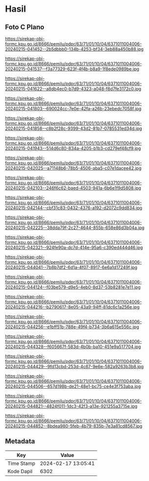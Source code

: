 # Hasil

## Foto C Plano

https://sirekap-obj-formc.kpu.go.id/8666/pemilu/pdpr/63/71/01/10/04/6371011004006-20240215-041452--2b5dbbb0-134b-4253-bf34-3eb88a450b88.jpg

https://sirekap-obj-formc.kpu.go.id/8666/pemilu/pdpr/63/71/01/10/04/6371011004006-20240215-041537--f3a77329-623f-4f4b-b8a9-1f8ede0989be.jpg

https://sirekap-obj-formc.kpu.go.id/8666/pemilu/pdpr/63/71/01/10/04/6371011004006-20240215-041622--a8db4ec0-b7d9-4323-a048-f8d7fe3172c0.jpg

https://sirekap-obj-formc.kpu.go.id/8666/pemilu/pdpr/63/71/01/10/04/6371011004006-20240215-041803--690024cc-7e0e-42fa-a26b-23ebedc7058f.jpg

https://sirekap-obj-formc.kpu.go.id/8666/pemilu/pdpr/63/71/01/10/04/6371011004006-20240215-041858--c8b2f28c-9399-43d2-81b7-0785531ed34d.jpg

https://sirekap-obj-formc.kpu.go.id/8666/pemilu/pdpr/63/71/01/10/04/6371011004006-20240215-041943--514d6c80-834a-4205-b1b3-cd279ef48cf9.jpg

https://sirekap-obj-formc.kpu.go.id/8666/pemilu/pdpr/63/71/01/10/04/6371011004006-20240215-042025--a71148b6-78b5-4506-aba5-c07e1dacee42.jpg

https://sirekap-obj-formc.kpu.go.id/8666/pemilu/pdpr/63/71/01/10/04/6371011004006-20240215-042103--246f6c62-baed-4503-941a-6b6e1f9d5808.jpg

https://sirekap-obj-formc.kpu.go.id/8666/pemilu/pdpr/63/71/01/10/04/6371011004006-20240215-042144--cbf31c83-0432-4376-a192-d2072c9dd834.jpg

https://sirekap-obj-formc.kpu.go.id/8666/pemilu/pdpr/63/71/01/10/04/6371011004006-20240215-042225--38dda79f-2c27-4644-855b-658e86d3b04a.jpg

https://sirekap-obj-formc.kpu.go.id/8666/pemilu/pdpr/63/71/01/10/04/6371011004006-20240215-042321--924fe90a-dc7d-414e-95a6-c390ed444d46.jpg

https://sirekap-obj-formc.kpu.go.id/8666/pemilu/pdpr/63/71/01/10/04/6371011004006-20240215-044041--7b8b7df2-6d1a-4f07-8917-6e6a1d17249f.jpg

https://sirekap-obj-formc.kpu.go.id/8666/pemilu/pdpr/63/71/01/10/04/6371011004006-20240215-044124--f03be579-d9e5-4eb0-8d37-53b8281e7e11.jpg

https://sirekap-obj-formc.kpu.go.id/8666/pemilu/pdpr/63/71/01/10/04/6371011004006-20240215-044216--b2790617-8e05-43a9-94ff-81dc6c1a256e.jpg

https://sirekap-obj-formc.kpu.go.id/8666/pemilu/pdpr/63/71/01/10/04/6371011004006-20240215-044256--e1bff51b-788e-49f4-b734-3b6a615e556c.jpg

https://sirekap-obj-formc.kpu.go.id/8666/pemilu/pdpr/63/71/01/10/04/6371011004006-20240215-044328--f605667f-583d-4b0b-ba10-451e9a517704.jpg

https://sirekap-obj-formc.kpu.go.id/8666/pemilu/pdpr/63/71/01/10/04/6371011004006-20240215-044429--9fd13cbd-253d-4c67-9e6e-582a9263b3b8.jpg

https://sirekap-obj-formc.kpu.go.id/8666/pemilu/pdpr/63/71/01/10/04/6371011004006-20240215-044506--657d198b-de21-48e1-bc75-ce4e3f753aba.jpg

https://sirekap-obj-formc.kpu.go.id/8666/pemilu/pdpr/63/71/01/10/04/6371011004006-20240215-044821--4824f011-1dc3-42f3-a13e-921255a3715e.jpg

https://sirekap-obj-formc.kpu.go.id/8666/pemilu/pdpr/63/71/01/10/04/6371011004006-20240215-044852--8bdea980-5feb-4b79-835b-7e3a81cd8567.jpg


## Metadata

| Key        | Value               |
| ---------- | ------------------- |
| Time Stamp | 2024-02-17 13:05:41 |
| Kode Dapil | 6302                |



